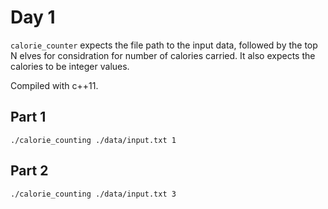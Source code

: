 # Day 1
`calorie_counter` expects the file path to the input data, followed by the top N elves for considration for number of calories carried. It also expects the calories to be integer values.

Compiled with c++11. 

## Part 1
`./calorie_counting ./data/input.txt 1`
## Part 2
`./calorie_counting ./data/input.txt 3`
